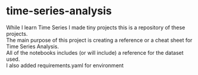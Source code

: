 # time-series-analysis
While I learn Time Series I made tiny projects this is a repository of these projects. <br>
The main purpose of this project is creating a reference or a cheat sheet for Time Series Analysis. <br>
All of the notebooks includes (or will include) a reference for the dataset used. <br>
I also added requirements.yaml for environment

